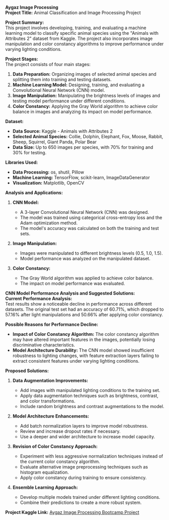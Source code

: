 **Aygaz Image Processing**  
**Project Title:** Animal Classification and Image Processing Project

**Project Summary:**  
This project involves developing, training, and evaluating a machine learning model to classify specific animal species using the "Animals with Attributes 2" dataset from Kaggle. The project also incorporates image manipulation and color constancy algorithms to improve performance under varying lighting conditions.

**Project Stages:**  
The project consists of four main stages:

1. **Data Preparation:** Organizing images of selected animal species and splitting them into training and testing datasets.  
2. **Machine Learning Model:** Designing, training, and evaluating a Convolutional Neural Network (CNN) model.  
3. **Image Manipulation:** Manipulating the brightness levels of images and testing model performance under different conditions.  
4. **Color Constancy:** Applying the Gray World algorithm to achieve color balance in images and analyzing its impact on model performance.

**Dataset:**  
- **Data Source:** Kaggle - Animals with Attributes 2  
- **Selected Animal Species:** Collie, Dolphin, Elephant, Fox, Moose, Rabbit, Sheep, Squirrel, Giant Panda, Polar Bear  
- **Data Size:** Up to 650 images per species, with 70% for training and 30% for testing.

**Libraries Used:**  
- **Data Processing:** os, shutil, Pillow  
- **Machine Learning:** TensorFlow, scikit-learn, ImageDataGenerator  
- **Visualization:** Matplotlib, OpenCV

**Analysis and Applications:**  
1. **CNN Model:**  
   - A 3-layer Convolutional Neural Network (CNN) was designed.  
   - The model was trained using categorical cross-entropy loss and the Adam optimization method.  
   - The model's accuracy was calculated on both the training and test sets.

2. **Image Manipulation:**  
   - Images were manipulated to different brightness levels (0.5, 1.0, 1.5).  
   - Model performance was analyzed on the manipulated dataset.

3. **Color Constancy:**  
   - The Gray World algorithm was applied to achieve color balance.  
   - The impact on model performance was evaluated.

**CNN Model Performance Analysis and Suggested Solutions:**  
**Current Performance Analysis:**  
Test results show a noticeable decline in performance across different datasets. The original test set had an accuracy of 60.71%, which dropped to 57.16% after light manipulations and 50.66% after applying color constancy.

**Possible Reasons for Performance Decline:**  
- **Impact of Color Constancy Algorithm:** The color constancy algorithm may have altered important features in the images, potentially losing discriminative characteristics.  
- **Model Architecture Durability:** The CNN model showed insufficient robustness to lighting changes, with feature extraction layers failing to extract consistent features under varying lighting conditions.

**Proposed Solutions:**  
1. **Data Augmentation Improvements:**  
   - Add images with manipulated lighting conditions to the training set.  
   - Apply data augmentation techniques such as brightness, contrast, and color transformations.  
   - Include random brightness and contrast augmentations to the model.

2. **Model Architecture Enhancements:**  
   - Add batch normalization layers to improve model robustness.  
   - Review and increase dropout rates if necessary.  
   - Use a deeper and wider architecture to increase model capacity.

3. **Revision of Color Constancy Approach:**  
   - Experiment with less aggressive normalization techniques instead of the current color constancy algorithm.  
   - Evaluate alternative image preprocessing techniques such as histogram equalization.  
   - Apply color constancy during training to ensure consistency.

4. **Ensemble Learning Approach:**  
   - Develop multiple models trained under different lighting conditions.  
   - Combine their predictions to create a more robust system.

**Project Kaggle Link:** [Aygaz Image Processing Bootcamp Project](https://www.kaggle.com/code/ahmeteren9/aygaz-g-r-nt-leme-bootcamp-projesi)
